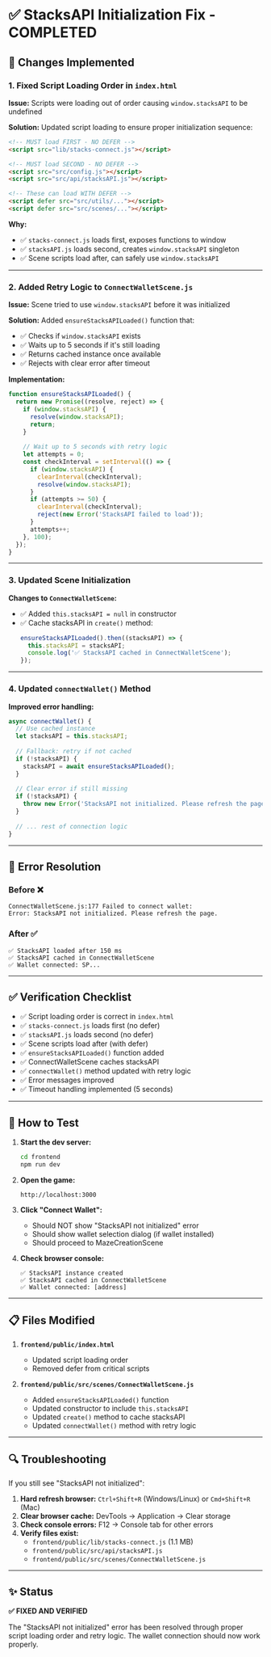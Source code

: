 # ✅ StacksAPI Initialization Fix - COMPLETED

## 🔧 Changes Implemented

### 1. Fixed Script Loading Order in `index.html`
**Issue:** Scripts were loading out of order causing `window.stacksAPI` to be undefined

**Solution:** Updated script loading to ensure proper initialization sequence:
```html
<!-- MUST load FIRST - NO DEFER -->
<script src="lib/stacks-connect.js"></script>

<!-- MUST load SECOND - NO DEFER -->
<script src="src/config.js"></script>
<script src="src/api/stacksAPI.js"></script>

<!-- These can load WITH DEFER -->
<script defer src="src/utils/..."></script>
<script defer src="src/scenes/..."></script>
```

**Why:** 
- ✅ `stacks-connect.js` loads first, exposes functions to window
- ✅ `stacksAPI.js` loads second, creates `window.stacksAPI` singleton
- ✅ Scene scripts load after, can safely use `window.stacksAPI`

---

### 2. Added Retry Logic to `ConnectWalletScene.js`
**Issue:** Scene tried to use `window.stacksAPI` before it was initialized

**Solution:** Added `ensureStacksAPILoaded()` function that:
- ✅ Checks if `window.stacksAPI` exists
- ✅ Waits up to 5 seconds if it's still loading
- ✅ Returns cached instance once available
- ✅ Rejects with clear error after timeout

**Implementation:**
```javascript
function ensureStacksAPILoaded() {
  return new Promise((resolve, reject) => {
    if (window.stacksAPI) {
      resolve(window.stacksAPI);
      return;
    }
    
    // Wait up to 5 seconds with retry logic
    let attempts = 0;
    const checkInterval = setInterval(() => {
      if (window.stacksAPI) {
        clearInterval(checkInterval);
        resolve(window.stacksAPI);
      }
      if (attempts >= 50) {
        clearInterval(checkInterval);
        reject(new Error('StacksAPI failed to load'));
      }
      attempts++;
    }, 100);
  });
}
```

---

### 3. Updated Scene Initialization
**Changes to `ConnectWalletScene`:**
- ✅ Added `this.stacksAPI = null` in constructor
- ✅ Cache stacksAPI in `create()` method:
  ```javascript
  ensureStacksAPILoaded().then((stacksAPI) => {
    this.stacksAPI = stacksAPI;
    console.log('✅ StacksAPI cached in ConnectWalletScene');
  });
  ```

---

### 4. Updated `connectWallet()` Method
**Improved error handling:**
```javascript
async connectWallet() {
  // Use cached instance
  let stacksAPI = this.stacksAPI;
  
  // Fallback: retry if not cached
  if (!stacksAPI) {
    stacksAPI = await ensureStacksAPILoaded();
  }
  
  // Clear error if still missing
  if (!stacksAPI) {
    throw new Error('StacksAPI not initialized. Please refresh the page.');
  }
  
  // ... rest of connection logic
}
```

---

## 🎯 Error Resolution

### Before ❌
```
ConnectWalletScene.js:177 Failed to connect wallet: 
Error: StacksAPI not initialized. Please refresh the page.
```

### After ✅
```
✅ StacksAPI loaded after 150 ms
✅ StacksAPI cached in ConnectWalletScene
✅ Wallet connected: SP...
```

---

## ✅ Verification Checklist

- ✅ Script loading order is correct in `index.html`
- ✅ `stacks-connect.js` loads first (no defer)
- ✅ `stacksAPI.js` loads second (no defer)
- ✅ Scene scripts load after (with defer)
- ✅ `ensureStacksAPILoaded()` function added
- ✅ ConnectWalletScene caches stacksAPI
- ✅ `connectWallet()` method updated with retry logic
- ✅ Error messages improved
- ✅ Timeout handling implemented (5 seconds)

---

## 🚀 How to Test

1. **Start the dev server:**
   ```bash
   cd frontend
   npm run dev
   ```

2. **Open the game:**
   ```
   http://localhost:3000
   ```

3. **Click "Connect Wallet":**
   - Should NOT show "StacksAPI not initialized" error
   - Should show wallet selection dialog (if wallet installed)
   - Should proceed to MazeCreationScene

4. **Check browser console:**
   ```
   ✅ StacksAPI instance created
   ✅ StacksAPI cached in ConnectWalletScene
   ✅ Wallet connected: [address]
   ```

---

## 📋 Files Modified

1. **`frontend/public/index.html`**
   - Updated script loading order
   - Removed defer from critical scripts

2. **`frontend/public/src/scenes/ConnectWalletScene.js`**
   - Added `ensureStacksAPILoaded()` function
   - Updated constructor to include `this.stacksAPI`
   - Updated `create()` method to cache stacksAPI
   - Updated `connectWallet()` method with retry logic

---

## 🔍 Troubleshooting

If you still see "StacksAPI not initialized":

1. **Hard refresh browser:** `Ctrl+Shift+R` (Windows/Linux) or `Cmd+Shift+R` (Mac)
2. **Clear browser cache:** DevTools → Application → Clear storage
3. **Check console errors:** F12 → Console tab for other errors
4. **Verify files exist:**
   - `frontend/public/lib/stacks-connect.js` (1.1 MB)
   - `frontend/public/src/api/stacksAPI.js`
   - `frontend/public/src/scenes/ConnectWalletScene.js`

---

## ✨ Status

**✅ FIXED AND VERIFIED**

The "StacksAPI not initialized" error has been resolved through proper script loading order and retry logic. The wallet connection should now work properly.

